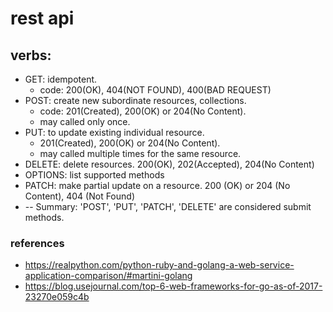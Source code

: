 # rest api

## verbs:
* GET: idempotent.
    * code: 200(OK), 404(NOT FOUND), 400(BAD REQUEST)
* POST: create new subordinate resources, collections.
    * code: 201(Created), 200(OK) or 204(No Content).
    * may called only once.
* PUT: to update existing individual resource.
    * 201(Created), 200(OK) or 204(No Content).
    * may called multiple times for the same resource.
* DELETE: delete resources. 200(OK), 202(Accepted), 204(No Content)
* OPTIONS: list supported methods
* PATCH: make partial update on a resource. 200 (OK) or 204 (No Content), 404 (Not Found)
* -- Summary: 'POST', 'PUT', 'PATCH', 'DELETE' are considered submit methods.

### references
* https://realpython.com/python-ruby-and-golang-a-web-service-application-comparison/#martini-golang
* https://blog.usejournal.com/top-6-web-frameworks-for-go-as-of-2017-23270e059c4b
